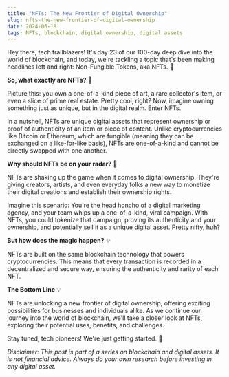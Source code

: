 ```yaml
---
title: "NFTs: The New Frontier of Digital Ownership"
slug: nfts-the-new-frontier-of-digital-ownership
date: 2024-06-18
tags: NFTs, blockchain, digital ownership, digital assets
---
```


Hey there, tech trailblazers! It's day 23 of our 100-day deep dive into the world of blockchain, and today, we're tackling a topic that's been making headlines left and right: Non-Fungible Tokens, aka NFTs. 🚀

**So, what exactly are NFTs?** 🤔

Picture this: you own a one-of-a-kind piece of art, a rare collector's item, or even a slice of prime real estate. Pretty cool, right? Now, imagine owning something just as unique, but in the digital realm. Enter NFTs.

In a nutshell, NFTs are unique digital assets that represent ownership or proof of authenticity of an item or piece of content. Unlike cryptocurrencies like Bitcoin or Ethereum, which are fungible (meaning they can be exchanged on a like-for-like basis), NFTs are one-of-a-kind and cannot be directly swapped with one another.

**Why should NFTs be on your radar?** 📡

NFTs are shaking up the game when it comes to digital ownership. They're giving creators, artists, and even everyday folks a new way to monetize their digital creations and establish their ownership rights.

Imagine this scenario: You're the head honcho of a digital marketing agency, and your team whips up a one-of-a-kind, viral campaign. With NFTs, you could tokenize that campaign, proving its authenticity and your ownership, and potentially sell it as a unique digital asset. Pretty nifty, huh?

**But how does the magic happen?** ✨

NFTs are built on the same blockchain technology that powers cryptocurrencies. This means that every transaction is recorded in a decentralized and secure way, ensuring the authenticity and rarity of each NFT.

**The Bottom Line** 💡

NFTs are unlocking a new frontier of digital ownership, offering exciting possibilities for businesses and individuals alike. As we continue our journey into the world of blockchain, we'll take a closer look at NFTs, exploring their potential uses, benefits, and challenges.

Stay tuned, tech pioneers! We're just getting started. 🎉

*Disclaimer: This post is part of a series on blockchain and digital assets. It is not financial advice. Always do your own research before investing in any digital asset.*
